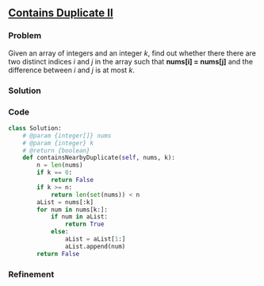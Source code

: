## [Contains Duplicate II](https://leetcode.com/problems/contains-duplicate-ii/)

### Problem

Given an array of integers and an integer _k_, find out whether there there are two distinct indices _i_ and _j_ in the array such that __nums[i] = nums[j]__ and the difference between _i_ and _j_ is at most _k_.

### Solution


### Code

``` Python
class Solution:
    # @param {integer[]} nums
    # @param {integer} k
    # @return {boolean}
    def containsNearbyDuplicate(self, nums, k):
        n = len(nums)
        if k == 0:
            return False
        if k >= n:
            return len(set(nums)) < n
        aList = nums[:k]
        for num in nums[k:]:
            if num in aList:
                return True
            else:
                aList = aList[1:]
                aList.append(num)
        return False
```

### Refinement
